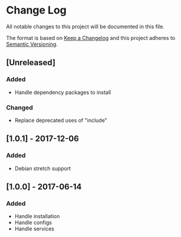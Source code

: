 # Change Log
All notable changes to this project will be documented in this file.

The format is based on [Keep a Changelog](http://keepachangelog.com/)
and this project adheres to [Semantic Versioning](http://semver.org/).

## [Unreleased]
### Added
- Handle dependency packages to install

### Changed
- Replace deprecated uses of "include"

## [1.0.1] - 2017-12-06
### Added
- Debian stretch support

## [1.0.0] - 2017-06-14
### Added
- Handle installation
- Handle configs
- Handle services
